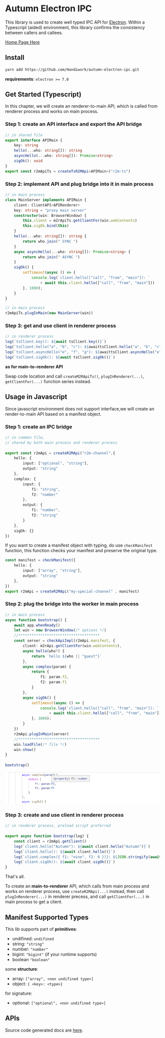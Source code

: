 # Autumn Electron IPC

This library is used to create well typed IPC API for [Electron](https://www.electronjs.org). Within a Typescript (aided) environment, this library confirms the consistency between callers and callees.

 [Home Page Here](https://handiwork.github.io/autumn-electron-ipc/)

 ## Install
 ```bash
 yarn add https://github.com/Handiwork/autumn-electron-ipc.git
 ```
 **requirements**: `electron >= 7.0 `

## Get Started (Typescript)
In this chapter, we will create an renderer-to-main API, which is called from renderer process and works on main process.

### Step 1: create an API interface and export the API bridge
```typescript
// in shared file
export interface APIMain {
    key: string
    hello(...who: string[]): string
    asyncHello(...who: string[]): Promise<string>
    sigOk(): void
}
export const r2mApiTs = createTsR2MApi<APIMain>("r2m-ts")
```
### Step 2: implement API and plug bridge into it in main process
```typescript
// in main process
class MainServer implements APIMain {
    client: ClientAPI<APIRenderer>
    key: string = "proxy main server"
    constructor(win: BrowserWindow) {
        this.client = m2rApiTs.getClientFor(win.webContents)
        this.sigOk.bind(this)
    }
    hello(...who: string[]): string {
        return who.join(" SYNC ")
    }
    async asyncHello(...who: string[]): Promise<string> {
        return who.join(" ASYNC ")
    }
    sigOk() {
        setTimeout(async () => {
            console.log(`client.hello(["call", "from", "main"]): `
                + await this.client.hello(["call", "from", "main"]))
        }, 1000);
    }
}
```

```typescript
// in main process
r2mApiTs.plugInMain(new MainServer(win))
```
### Step 3: get and use client in renderer process
```ts
// in renderer process
log(`tsClient.key(): ${await tsClient.key()}`)
log(`tsClient.hello("a", "b", "c"): ${awaittsClient.hello("a", "b", "c")}`)
log(`tsClient.asyncHello("e", "f", "g"): ${awaittsClient.asyncHello("e", "f", "g")}`)
log(`tsClient.sigOk(): ${await tsClient.sigOk()}`)
```
**as for main-to-renderer API**

Swap code location and call `createM2RApiTs()`, `plugInRenderer(...)`, `getClientFor(...)` function series instead.

## Usage in Javascript

Since javascript environment does not support interface,we will create an render-to-main API based on a manifest object.

### Step 1: create an IPC bridge

```typescript
// in common file,
// shared by both main process and renderer process

export const r2mApi = createR2MApi("r2m-channel",{
    hello: {
        input: ["optional", "string"],
        output: "string"
    },
    complex: {
        input: {
            f1: "string",
            f2: "number"
        },
        output: {
            f1: "number",
            f2: "string"
        }
    },
    sigOk: {}
})
```

If you want to create a manifest object with typing, do use `checkManifest` function, this function checks your manifest and preserve the original type.
```typescript
const manifest = checkManifest({
    hello: {
        input: ["array", "string"],
        output: "string"
    },
})
export r2mApi = createR2MApi("my-special-channel" , manifest)
```

### Step 2: plug the bridge into the worker in main process

```typescript
// in main process 
async function bootstrap() {
    await app.whenReady()
    let win = new BrowserWindow(/* options */)
    //*************************************
    const server = checkApiImpl(r2mApi.manifest, {
        client: m2rApi.getClientFor(win.webContents),
        async hello(who?) {
            return `hello ${who || "guest"}`
        },
        async complex(param) {
            return {
                f1: param.f2,
                f2: param.f1
            }
        },
        async sigOk() {
            setTimeout(async () => {
                console.log(`client.hello(["call", "from", "main"]): `
                    + await this.client.hello(["call", "from", "main"]))
            }, 1000);
        }
    })
    r2mApi.plugInMain(server)
    //*************************************
    win.loadFile(/* file */)
    win.show()
}

bootstrap()
```
![variable-hint](imgs/variable-hint.png)

### Step 3: create and use client in renderer process
```typescript
// in renderer process, preload script preferred

export async function bootstrap(log) {
    const client = r2mApi.getClient()
    log(`client.hello("Autumn"): ${await client.hello("Autumn")}`)
    log(`client.hello(): ${await client.hello()}`)
    log(`client.complex({ f1: "nine", f2: 9 })}: ${JSON.stringify(await client.complex({ f1: "nine", f2: 9 }))}`)
    log(`client.sigOk(): ${await client.sigOk()}`)
}
```

That's all.

To create an **main-to-renderer** API, which calls from main process and works on renderer process, use `createR2MApi(...)` instead, then call `plugInRenderer(...)` in renderer precess, and call `getClientFor(...)` in main process to get a client.

## Manifest Supported Types

This lib supports part of **primitives**:

- undifined: `undifined`
- string: `"string"`
- number: `"number"`
- bigint: `"bigint"` (if your runtime supports)
- boolean `"boolean"`

some **structure**:

- array: `["array", <non undifined type>]`
- object: `{ <key>: <type>}`

for signature:
- optional: `["optional", <non undifined type>]`

## APIs
Source code generated docs are [here](https://handiwork.tollife.cn/autumn-electron-ipc/api/).


